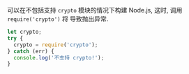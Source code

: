 
可以在不包括支持 `crypto` 模块的情况下构建 Node.js, 这时, 调用 `require('crypto')` 将
导致抛出异常.
```js
let crypto;
try {
  crypto = require('crypto');
} catch (err) {
  console.log('不支持 crypto!');
}
```
